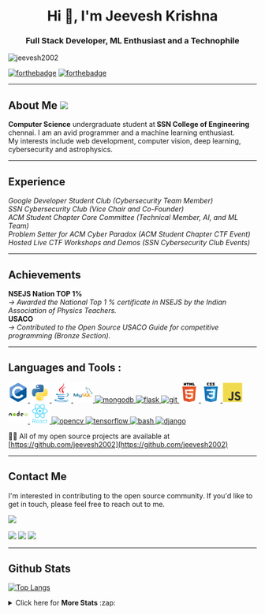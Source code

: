 <h1 align="center">Hi 👋, I'm Jeevesh Krishna</h1>
<h3 align="center">Full Stack Developer, ML Enthusiast and a Technophile</h3>

<p align="left"> <img src="https://komarev.com/ghpvc/?username=jeevesh2002&label=Profile%20views&color=0e75b6&style=flat" alt="jeevesh2002" /> </p>

[![forthebadge](https://forthebadge.com/images/badges/built-with-love.svg)](https://forthebadge.com) [![forthebadge](https://forthebadge.com/images/badges/you-didnt-ask-for-this.svg)](https://jeeveshkrishna.com)

<hr>

<h2>About Me <a href="https://github.com/jeevesh2002/assets/blob/master/resume.pdf?raw=true"><img src="https://img.shields.io/badge/-ResuMe-fb5e53?style=flat&logo=Link&logoColor=white"/></a></h2>
<strong>Computer Science</strong> undergraduate student at<strong> SSN College of Engineering</strong> chennai. I am an avid programmer and a machine learning enthusiast.<br>
My interests include web development, computer vision, deep learning, cybersecurity and astrophysics.
<hr>
<h2>Experience</h2>
<em>
Google Developer Student Club (Cybersecurity Team Member)<br>
SSN Cybersecurity Club (Vice Chair and Co-Founder)<br>
ACM Student Chapter Core Committee (Technical Member, AI, and ML Team)<br>
Problem Setter for ACM Cyber Paradox (ACM Student Chapter CTF Event)<br>
Hosted Live CTF Workshops and Demos (SSN Cybersecurity Club Events)
</em>
<hr>
<h2>Achievements</h2>
<strong>NSEJS Nation TOP 1%</strong><br>
<em>
→ Awarded the National Top 1 % certificate in NSEJS by the Indian Association of Physics Teachers.
</em>
<br>
<strong>USACO</strong><br>
<em>
→ Contributed to the Open Source USACO Guide for competitive programming (Bronze Section).
</em>

<hr>

## Languages and Tools :

<p>
<a href="https://www.cprogramming.com/" target="_blank"> <img src="https://raw.githubusercontent.com/devicons/devicon/master/icons/c/c-original.svg" alt="c" width="40" height="40"/> </a> 
<a href="https://www.python.org" target="_blank"> <img src="https://raw.githubusercontent.com/devicons/devicon/master/icons/python/python-original.svg" alt="python" width="40" height="40"/> </a> 
  <a href="https://www.java.com" target="_blank"> <img src="https://raw.githubusercontent.com/devicons/devicon/master/icons/java/java-original.svg" alt="java" width="40" height="40"/> </a> 
  <a href="https://www.mysql.com/" target="_blank"> <img src="https://raw.githubusercontent.com/devicons/devicon/master/icons/mysql/mysql-original-wordmark.svg" alt="mysql" width="40" height="40"/> </a> 
  <a href="https://www.mongodb.com/3" target="_blank"> <img src="https://www.vectorlogo.zone/logos/mongodb/mongodb-icon.svg" alt="mongodb" width="40" height="40"/> </a> 
   <a href="https://flask.palletsprojects.com/en/2.0.x/" target="_blank"> <img src="https://www.vectorlogo.zone/logos/pocoo_flask/pocoo_flask-ar21.svg" alt="flask" width="40" height="40"/> </a> 
  <a href="https://git-scm.com/" target="_blank"> <img src="https://www.vectorlogo.zone/logos/git-scm/git-scm-icon.svg" alt="git" width="40" height="40"/> </a> 
 <a href="https://www.w3.org/html/" target="_blank"> <img src="https://raw.githubusercontent.com/devicons/devicon/master/icons/html5/html5-original-wordmark.svg" alt="html5" width="40" height="40"/> </a> 
  <a href="https://www.w3schools.com/css/" target="_blank"> <img src="https://raw.githubusercontent.com/devicons/devicon/master/icons/css3/css3-original-wordmark.svg" alt="css3" width="40" height="40"/> </a> 
<a href="https://developer.mozilla.org/en-US/docs/Web/JavaScript" target="_blank"> <img src="https://raw.githubusercontent.com/devicons/devicon/master/icons/javascript/javascript-original.svg" alt="javascript" width="40" height="40"/> </a>  
  <a href="https://nodejs.org" target="_blank"> <img src="https://raw.githubusercontent.com/devicons/devicon/master/icons/nodejs/nodejs-original-wordmark.svg" alt="nodejs" width="40" height="40"/> </a> 
  <a href="https://reactjs.org/" target="_blank"> <img src="https://raw.githubusercontent.com/devicons/devicon/master/icons/react/react-original-wordmark.svg" alt="react" width="40" height="40"/> </a> 
  <a href="https://opencv.org/" target="_blank"> <img src="https://www.vectorlogo.zone/logos/opencv/opencv-icon.svg" alt="opencv" width="40" height="40"/> </a>
   <a href="https://www.tensorflow.org" target="_blank"> <img src="https://www.vectorlogo.zone/logos/tensorflow/tensorflow-icon.svg" alt="tensorflow" width="40" height="40"/> </a>
  <a href="https://www.gnu.org/software/bash/" target="_blank"> <img src="https://www.vectorlogo.zone/logos/gnu_bash/gnu_bash-icon.svg" alt="bash" width="40" height="40"/> </a> 
  <a href="https://djangoproject.com/" target="_blank"> <img src="https://www.vectorlogo.zone/logos/djangoproject/djangoproject-ar21.svg" alt="django" width="40" height="40"/> </a>
</p>

  👨‍💻 All of my open source projects are available at [https://github.com/jeevesh2002](https://github.com/jeevesh2002)
<hr>
<h2>Contact Me</h2>
I'm interested in contributing to the open source community. If you'd like to get in touch, please feel free to reach out to me.

<a href="https://github.com/jeevesh2002/assets/blob/master/pgp.key?raw=true"><img src="https://img.shields.io/badge/-My PGP Key-a3466?style=flat&logo=Link&logoColor=white"/></a>


<a href="https://jeeveshkrishna.com"><img src="https://img.shields.io/badge/-jeeveshkrishna.com-fd3466?style=flat&logo=Link&logoColor=white"/></a>
<a href="https://www.linkedin.com/in/jeevesh-krishna-arigala/"><img src="https://img.shields.io/badge/-Jeevesh Krishna Arigala-0077B5?style=flat&logo=Linkedin&logoColor=white"/></a>
<a href="mailto:jeeveshkrishna2010708@ssn.edu.in"><img src="https://img.shields.io/badge/-jeeveshkrishna2010708@ssn.edu.in-D14836?style=flat&logo=Gmail&logoColor=white"/></a>


<hr>

## Github Stats

[![Top Langs](https://github-readme-stats.vercel.app/api/top-langs/?username=jeevesh2002)](https://github.com/anuraghazra/github-readme-stats)

<details>
  <summary>Click here for <b>More Stats</b>  :zap:</summary>
<p>&nbsp;<img align="center" src="https://github-readme-stats.vercel.app/api?username=jeevesh2002&show_icons=true&theme=flag-india&locale=en" alt="jeevesh2002" /></p>

<p><img align="center" src="https://github-readme-streak-stats.herokuapp.com/?user=jeevesh2002&" alt="jeevesh2002" /></p>
</details>

